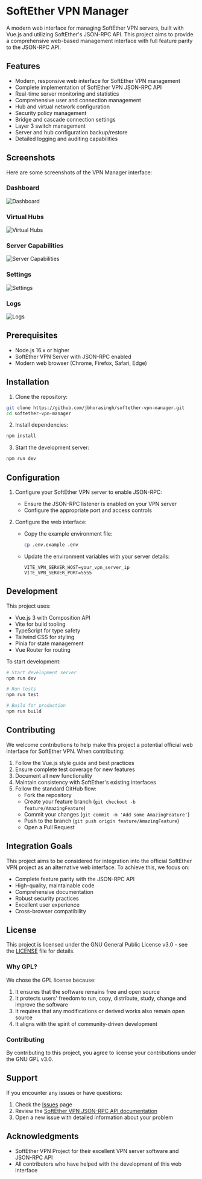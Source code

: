 # SoftEther VPN Manager

A modern web interface for managing SoftEther VPN servers, built with Vue.js and utilizing SoftEther's JSON-RPC API. This project aims to provide a comprehensive web-based management interface with full feature parity to the JSON-RPC API.

## Features

- Modern, responsive web interface for SoftEther VPN management
- Complete implementation of SoftEther VPN JSON-RPC API
- Real-time server monitoring and statistics
- Comprehensive user and connection management
- Hub and virtual network configuration
- Security policy management
- Bridge and cascade connection settings
- Layer 3 switch management
- Server and hub configuration backup/restore
- Detailed logging and auditing capabilities

## Screenshots

Here are some screenshots of the VPN Manager interface:

### Dashboard
![Dashboard](/docs/screenshots/ss-dashboard.png)

### Virtual Hubs
![Virtual Hubs](/docs/screenshots/ss-virtual-hubs.png)

### Server Capabilities
![Server Capabilities](/docs/screenshots/ss-server-capabilities.png)

### Settings
![Settings](/docs/screenshots/ss-settings.png)

### Logs
![Logs](/docs/screenshots/ss-logs.png)

## Prerequisites

- Node.js 16.x or higher
- SoftEther VPN Server with JSON-RPC enabled
- Modern web browser (Chrome, Firefox, Safari, Edge)

## Installation

1. Clone the repository:
```bash
git clone https://github.com/jbhorasingh/softether-vpn-manager.git
cd softether-vpn-manager
```

2. Install dependencies:
```bash
npm install
```

3. Start the development server:
```bash
npm run dev
```

## Configuration

1. Configure your SoftEther VPN server to enable JSON-RPC:
   - Ensure the JSON-RPC listener is enabled on your VPN server
   - Configure the appropriate port and access controls

2. Configure the web interface:
   - Copy the example environment file:
     ```bash
     cp .env.example .env
     ```
   - Update the environment variables with your server details:
     ```
     VITE_VPN_SERVER_HOST=your_vpn_server_ip
     VITE_VPN_SERVER_PORT=5555
     ```

## Development

This project uses:
- Vue.js 3 with Composition API
- Vite for build tooling
- TypeScript for type safety
- Tailwind CSS for styling
- Pinia for state management
- Vue Router for routing

To start development:
```bash
# Start development server
npm run dev

# Run tests
npm run test

# Build for production
npm run build
```

## Contributing

We welcome contributions to help make this project a potential official web interface for SoftEther VPN. When contributing:

1. Follow the Vue.js style guide and best practices
2. Ensure complete test coverage for new features
3. Document all new functionality
4. Maintain consistency with SoftEther's existing interfaces
5. Follow the standard GitHub flow:
   - Fork the repository
   - Create your feature branch (`git checkout -b feature/AmazingFeature`)
   - Commit your changes (`git commit -m 'Add some AmazingFeature'`)
   - Push to the branch (`git push origin feature/AmazingFeature`)
   - Open a Pull Request

## Integration Goals

This project aims to be considered for integration into the official SoftEther VPN project as an alternative web interface. To achieve this, we focus on:

- Complete feature parity with the JSON-RPC API
- High-quality, maintainable code
- Comprehensive documentation
- Robust security practices
- Excellent user experience
- Cross-browser compatibility

## License

This project is licensed under the GNU General Public License v3.0 - see the [LICENSE](LICENSE) file for details.

### Why GPL?

We chose the GPL license because:
1. It ensures that the software remains free and open source
2. It protects users' freedom to run, copy, distribute, study, change and improve the software
3. It requires that any modifications or derived works also remain open source
4. It aligns with the spirit of community-driven development

### Contributing

By contributing to this project, you agree to license your contributions under the GNU GPL v3.0.

## Support

If you encounter any issues or have questions:
1. Check the [Issues](https://github.com/jbhoorasingh/softether-vpn-manager/issues) page
2. Review the [SoftEther VPN JSON-RPC API documentation](https://github.com/SoftEtherVPN/SoftEtherVPN/tree/master/developer_tools/vpnserver-jsonrpc-clients/)
3. Open a new issue with detailed information about your problem

## Acknowledgments

- SoftEther VPN Project for their excellent VPN server software and JSON-RPC API
- All contributors who have helped with the development of this web interface 